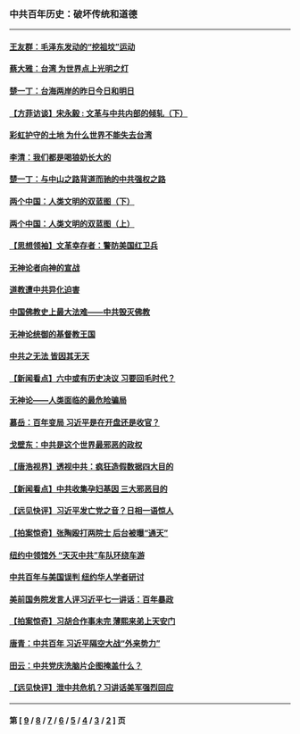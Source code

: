 ### 中共百年历史：破坏传统和道德
---
#### [王友群：毛泽东发动的“挖祖坟”运动](../../pages/nf1176114/n13723639.md?08020430) 
#### [蔡大雅：台湾 为世界点上光明之灯](../../pages/nf1176114/n13531530.md?08020430) 
#### [楚一丁：台海两岸的昨日今日和明日](../../pages/nf1176114/n13531468.md?08020430) 
#### [【方菲访谈】宋永毅 : 文革与中共内部的倾轧（下）](../../pages/nf1176114/n13486836.md?08020430) 
#### [彩虹护守的土地 为什么世界不能失去台湾](../../pages/nf1176114/n13476849.md?08020430) 
#### [李清：我们都是喝狼奶长大的](../../pages/nf1176114/n13471478.md?08020430) 
#### [楚一丁：与中山之路背道而驰的中共强权之路](../../pages/nf1176114/n13437270.md?08020430) 
#### [两个中国：人类文明的双蓝图（下）](../../pages/nf1176114/n13423132.md?08020430) 
#### [两个中国：人类文明的双蓝图（上）](../../pages/nf1176114/n13422687.md?08020430) 
#### [【思想领袖】文革幸存者：警防美国红卫兵](../../pages/nf1176114/n13339289.md?08020430) 
#### [无神论者向神的宣战](../../pages/nf1176114/n13281535.md?08020430) 
#### [道教遭中共异化迫害](../../pages/nf1176114/n13281463.md?08020430) 
#### [中国佛教史上最大法难——中共毁灭佛教](../../pages/nf1176114/n13281397.md?08020430) 
#### [无神论统御的基督教王国](../../pages/nf1176114/n13281280.md?08020430) 
#### [中共之无法 皆因其无天](../../pages/nf1176114/n13281088.md?08020430) 
#### [【新闻看点】六中或有历史决议 习要回毛时代？](../../pages/nf1176114/n13222895.md?08020430) 
#### [无神论——人类面临的最危险骗局](../../pages/nf1176114/n13196137.md?08020430) 
#### [慕岳：百年变局 习近平是在开盘还是收官？](../../pages/nf1176114/n13206516.md?08020430) 
#### [戈壁东：中共是这个世界最邪恶的政权](../../pages/nf1176114/n13085641.md?08020430) 
#### [【唐浩视界】透视中共：疯狂造假数据四大目的](../../pages/nf1176114/n13080590.md?08020430) 
#### [【新闻看点】中共收集孕妇基因 三大邪恶目的](../../pages/nf1176114/n13077182.md?08020430) 
#### [【远见快评】习近平发亡党之音？日相一语惊人](../../pages/nf1176114/n13074809.md?08020430) 
#### [【拍案惊奇】张陶殴打两院士 后台被曝“通天”](../../pages/nf1176114/n13070496.md?08020430) 
#### [纽约中领馆外 “天灭中共”车队环绕车游](../../pages/nf1176114/n13070693.md?08020430) 
#### [中共百年与美国误判 纽约华人学者研讨](../../pages/nf1176114/n13067969.md?08020430) 
#### [美前国务院发言人评习近平七一讲话：百年暴政](../../pages/nf1176114/n13066986.md?08020430) 
#### [【拍案惊奇】习胡合作事未完 薄熙来弟上天安门](../../pages/nf1176114/n13065867.md?08020430) 
#### [唐青：中共百年 习近平隔空大战“外来势力”](../../pages/nf1176114/n13065976.md?08020430) 
#### [田云：中共党庆洗脑片企图掩盖什么？](../../pages/nf1176114/n13064395.md?08020430) 
#### [【远见快评】泄中共危机？习讲话美军强烈回应](../../pages/nf1176114/n13064269.md?08020430) 

---
#### 第 [ [9](./9.md?08020430) / [8](./8.md?08020430) / [7](./7.md?08020430) / [6](./6.md?08020430) / [5](./5.md?08020430) / [4](./4.md?08020430) / [3](./3.md?08020430) / [2](./2.md?08020430) ] 页
